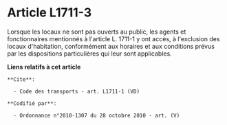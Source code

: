 # Article L1711-3

Lorsque les locaux ne sont pas ouverts au public, les agents et fonctionnaires mentionnés à l'article L. 1711-1 y ont accès,
à l'exclusion des locaux d'habitation, conformément aux horaires et aux conditions prévus par les dispositions particulières
qui leur sont applicables.

**Liens relatifs à cet article**

	**Cite**:

	  - Code des transports - art. L1711-1 (VD)

	**Codifié par**:

	  - Ordonnance n°2010-1307 du 28 octobre 2010 - art. (V)
